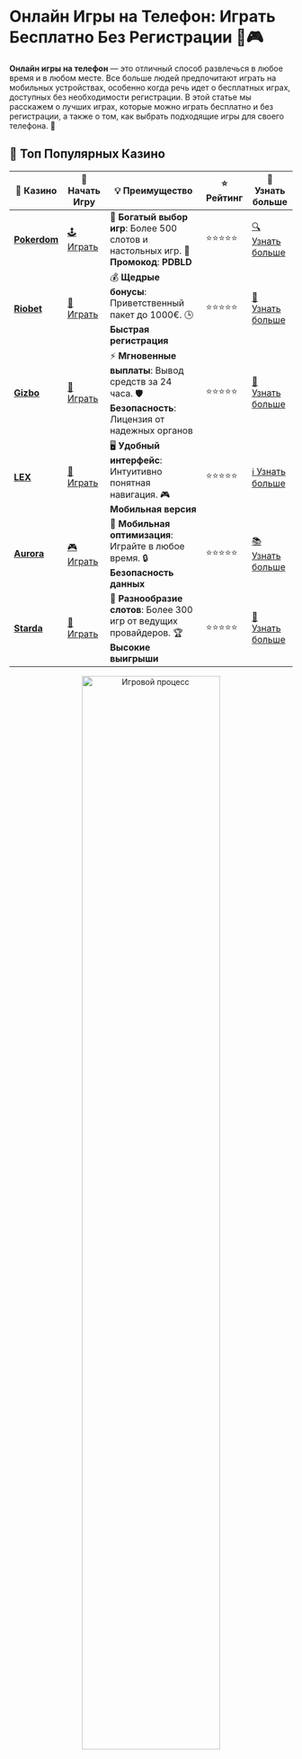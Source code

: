 # Онлайн Игры на Телефон: Играть Бесплатно Без Регистрации 📱🎮

**Онлайн игры на телефон** — это отличный способ развлечься в любое время и в любом месте. Все больше людей предпочитают играть на мобильных устройствах, особенно когда речь идет о бесплатных играх, доступных без необходимости регистрации. В этой статье мы расскажем о лучших играх, которые можно играть бесплатно и без регистрации, а также о том, как выбрать подходящие игры для своего телефона. 🌟

## 🌟 Топ Популярных Казино

| 🎲 **Казино** | 🔗 **Начать Игру** | 💡 **Преимущество** | ⭐ **Рейтинг** | 🔗 **Узнать больше** |
|--------------|---------------------|---------------------|----------------|----------------------|
| [**Pokerdom**](https://brandplay.link/4k77v2yx) | [🕹️ Играть](https://brandplay.link/4k77v2yx) | 🎉 **Богатый выбор игр**: Более 500 слотов и настольных игр. 🎁 **Промокод**: **PDBLD** | ⭐⭐⭐⭐⭐ | [🔍 Узнать больше](https://brandplay.link/4k77v2yx) |
| [**Riobet**](https://brandplay.link/7xBLTPyj) | [🎰 Играть](https://brandplay.link/7xBLTPyj) | 💰 **Щедрые бонусы**: Приветственный пакет до 1000€. 🕒 **Быстрая регистрация** | ⭐⭐⭐⭐⭐ | [📖 Узнать больше](https://brandplay.link/7xBLTPyj) |
| [**Gizbo**](https://brandplay.link/bprXw4YV) | [🎲 Играть](https://brandplay.link/bprXw4YV) | ⚡ **Мгновенные выплаты**: Вывод средств за 24 часа. 🛡️ **Безопасность**: Лицензия от надежных органов | ⭐⭐⭐⭐⭐ | [📝 Узнать больше](https://brandplay.link/bprXw4YV) |
| [**LEX**](https://brandplay.link/zW4hdDFV) | [🤑 Играть](https://brandplay.link/zW4hdDFV) | 🖥️ **Удобный интерфейс**: Интуитивно понятная навигация. 🎮 **Мобильная версия** | ⭐⭐⭐⭐⭐ | [ℹ️ Узнать больше](https://brandplay.link/zW4hdDFV) |
| [**Aurora**](https://10trafic-stat2.com/click/668546556bcc6313411604bd/6766/13032/subaccount) | [🎮 Играть](https://10trafic-stat2.com/click/668546556bcc6313411604bd/6766/13032/subaccount) | 📱 **Мобильная оптимизация**: Играйте в любое время. 🔒 **Безопасность данных** | ⭐⭐⭐⭐⭐ | [📚 Узнать больше](https://10trafic-stat2.com/click/668546556bcc6313411604bd/6766/13032/subaccount) |
| [**Starda**](https://brandplay.link/fB7xwRFL) | [🎯 Играть](https://brandplay.link/fB7xwRFL) | 🎰 **Разнообразие слотов**: Более 300 игр от ведущих провайдеров. 🏆 **Высокие выигрыши** | ⭐⭐⭐⭐⭐ | [🔎 Узнать больше](https://brandplay.link/fB7xwRFL) |

<div align="center">
    <img src="https://i.pinimg.com/originals/1d/b3/25/1db325483acbe642c6d4e6fdd73a4988.gif" alt="Игровой процесс" width="70%">
</div>

## 💎 Лучшие Бонусы и Акции

| 🎲 **Казино** | 🔗 **Начать Игру** | 💡 **Преимущество** | ⭐ **Рейтинг** | 🔗 **Узнать больше** |
|--------------|---------------------|---------------------|----------------|----------------------|
| [**Kometa**](https://brandplay.link/8ZymQJV8) | [🎰 Играть](https://brandplay.link/8ZymQJV8) | 🎁 **Эксклюзивные бонусы**: Регулярные акции и промо. 🔄 **Программы лояльности** | ⭐⭐⭐⭐☆ | [🔍 Узнать больше](https://brandplay.link/8ZymQJV8) |
| [**R7**](https://brandplay.link/bMd3Yjsw) | [🕹️ Играть](https://brandplay.link/bMd3Yjsw) | 🕒 **Круглосуточная поддержка**: Всегда на связи. 💸 **Высокие лимиты** | ⭐⭐⭐⭐☆ | [📖 Узнать больше](https://brandplay.link/bMd3Yjsw) |
| [**7K**](https://brandplay.link/BvQyFShp) | [🎲 Играть](https://brandplay.link/BvQyFShp) | 🌟 **Эксклюзивные бонусы**: Только для VIP игроков. 🎉 **Сезонные акции** | ⭐⭐⭐⭐☆ | [📝 Узнать больше](https://brandplay.link/BvQyFShp) |
| [**Kent**](https://brandplay.link/Fv2WP3js) | [🤑 Играть](https://brandplay.link/Fv2WP3js) | 📈 **Высокий RTP**: Более 98%. 💼 **Профессиональная поддержка** | ⭐⭐⭐⭐☆ | [ℹ️ Узнать больше](https://brandplay.link/Fv2WP3js) |
| [**1Xslots**](https://brandplay.link/hSB1khtr) | [🎮 Играть](https://brandplay.link/hSB1khtr) | 🎉 **Множество акций**: Еженедельные бонусы и турниры. 🛡️ **Безопасность** | ⭐⭐⭐⭐☆ | [📚 Узнать больше](https://brandplay.link/hSB1khtr) |
| [**Gama**](https://brandplay.link/j6NMKsDz) | [🎯 Играть](https://brandplay.link/j6NMKsDz) | 🔍 **Интуитивный интерфейс**: Легкость использования. 🏅 **Престижные турниры** | ⭐⭐⭐⭐☆ | [🔎 Узнать больше](https://brandplay.link/j6NMKsDz) |

<div align="center">
    <img src="https://i.pinimg.com/originals/1d/b3/25/1db325483acbe642c6d4e6fdd73a4988.gif" alt="Игровой процесс" width="70%">
</div>

## 🚀 Быстрые Выигрыши и Поддержка

| 🎲 **Казино** | 🔗 **Начать Игру** | 💡 **Преимущество** | ⭐ **Рейтинг** | 🔗 **Узнать больше** |
|--------------|---------------------|---------------------|----------------|----------------------|
| [**Onion**](https://brandplay.link/zBGRVpQ9) | [🎰 Играть](https://brandplay.link/zBGRVpQ9) | 🤑 **Низкие ставки**: Идеально для начинающих. 🔄 **Быстрые выводы** | ⭐⭐⭐⭐☆ | [🔍 Узнать больше](https://brandplay.link/zBGRVpQ9) |
| [**Чемпион**](https://temon-gter.cfd/go/lRq?p80412p304504pcc44t17455) | [🕹️ Играть](https://temon-gter.cfd/go/lRq?p80412p304504pcc44t17455) | 🏅 **Лояльная программа**: Награды за активность. 🎁 **Ежемесячные бонусы** | ⭐⭐⭐⭐☆ | [📖 Узнать больше](https://temon-gter.cfd/go/lRq?p80412p304504pcc44t17455) |
| [**Vavada**](https://vavadapartner.pro/?promo=ea5c9275-6854-4505-94fc-95ab18221945-linkb2) | [🎲 Играть](https://vavadapartner.pro/?promo=ea5c9275-6854-4505-94fc-95ab18221945-linkb2) | 🚀 **Быстрая регистрация**: Начните играть мгновенно. 🔐 **Безопасные транзакции** | ⭐⭐⭐⭐☆ | [📝 Узнать больше](https://vavadapartner.pro/?promo=ea5c9275-6854-4505-94fc-95ab18221945-linkb2) |
| [**Friends**](https://gofriends.kim/linkb2) | [🤑 Играть](https://gofriends.kim/linkb2) | 🤝 **Социальные игры**: Играйте с друзьями. 🌐 **Мультиплатформенность** | ⭐⭐⭐⭐☆ | [ℹ️ Узнать больше](https://gofriends.kim/linkb2) |
| [**1WIN**](https://brandplay.link/smXVpBbG) | [🎮 Играть](https://brandplay.link/smXVpBbG) | 🏆 **Спортивные ставки**: Широкий выбор видов спорта. 💵 **Высокие коэффициенты** | ⭐⭐⭐⭐☆ | [📚 Узнать больше](https://brandplay.link/smXVpBbG) |
| [**Drip**](https://drp-ircp01.com/c07e6a3db) | [🎯 Играть](https://drp-ircp01.com/c07e6a3db) | 🌐 **Инновационные игры**: Новейшие игровые технологии. 🛡️ **Высокая безопасность** | ⭐⭐⭐⭐☆ | [🔎 Узнать больше](https://drp-ircp01.com/c07e6a3db) |
| [**JoyCasino**](https://rpc30.call2me.pro/?/ru/registration?apkpop=0&partner=p24970p3291217pc98f) | [🎰 Играть](https://rpc30.call2me.pro/?/ru/registration?apkpop=0&partner=p24970p3291217pc98f) | 🎁 **Приятные бонусы**: Ежедневные акции и подарки. 🕹️ **Разнообразие игр** | ⭐⭐⭐⭐☆ | [🔍 Узнать больше](https://rpc30.call2me.pro/?/ru/registration?apkpop=0&partner=p24970p3291217pc98f) |

<div align="center">
    <img src="https://i.pinimg.com/originals/1d/b3/25/1db325483acbe642c6d4e6fdd73a4988.gif" alt="Игровой процесс" width="70%">
</div>
---

✨ **Выбирайте лучшее казино для себя и наслаждайтесь игрой! Удачи!** ✨

## Что Такое Онлайн Игры на Телефон? 📲

**Онлайн игры на телефон** — это мобильные игры, в которые можно играть через интернет, используя смартфон или планшет. Такие игры могут быть различных жанров: от простых аркад до сложных многопользовательских проектов. Все игры, которые предлагаются в этой категории, могут быть как бесплатными, так и платными, однако в данной статье мы сосредоточимся только на бесплатных играх без регистрации.

Эти игры позволяют пользователям наслаждаться игрой без необходимости тратить деньги или создавать аккаунты, что делает процесс еще более удобным и быстрым.

## Почему Играть Бесплатно и Без Регистрации — Это Удобно? 🆓

### 1. **Доступность и Удобство** 🕹️

Онлайн игры на телефон, доступные без регистрации, можно начинать играть сразу после загрузки. Вам не нужно вводить личные данные или создавать профиль, что экономит ваше время. Весь процесс сводится к скачиванию игры и началу игрового процесса.

### 2. **Разнообразие Жанров и Тем** 🎮

Бесплатные игры без регистрации охватывают практически все жанры: от казуальных аркад до стратегий и головоломок. Это позволяет каждому пользователю выбрать игру по вкусу. Разнообразие тем и механик удовлетворяет даже самых требовательных игроков.

### 3. **Мгновенный Доступ** ⚡

В отличие от других игр, которые требуют установки дополнительных программ или длительных загрузок, бесплатные игры на телефон обычно запускаются быстро. После скачивания игры вы сразу же сможете погрузиться в процесс без каких-либо задержек.

### 4. **Игровые Возможности Без Риска** 💸

Играя бесплатно, вы не рискуете потерять реальные деньги. Это позволяет расслабиться и получить удовольствие от игрового процесса, не беспокоясь о возможных потерях.

## Как Выбрать Онлайн Игры на Телефон Без Регистрации? 🧐

При выборе онлайн игры для телефона, которая не требует регистрации, стоит учитывать несколько важных факторов:

### 1. **Отзывы и Рейтинг** ⭐

Обратите внимание на отзывы других игроков. Рейтинг игры в магазине приложений, а также комментарии и отзывы пользователей могут помочь вам сделать правильный выбор.

### 2. **Графика и Геймплей** 🎨

Убедитесь, что графика игры соответствует вашим предпочтениям. Хорошая визуализация и интересный геймплей — это залог увлекательного временипрепровождения.

### 3. **Системные Требования** 🛠️

Перед скачиванием игры проверьте ее системные требования. Убедитесь, что ваше устройство поддерживает игру и не будет перегружаться во время работы.

### 4. **Интерфейс и Управление** 📱

Выбирайте игры с интуитивно понятным интерфейсом и простым управлением. Это особенно важно для аркадных игр и головоломок, где каждый элемент управления должен быть удобным и быстрым.

## Популярные Онлайн Игры на Телефон Бесплатно Без Регистрации 📲

### 1. **Слоты и Игровые Автоматы** 🎰

Онлайн слоты — это любимая игра многих пользователей. В таких играх можно вращать барабаны, надеясь на удачу и получив выигрыш. Эти игры часто имеют яркие графики и интересные бонусные раунды.

### 2. **Казино Игры** 🎲

Для любителей казино существуют онлайн-игры, имитирующие процесс игры в рулетку, блэкджек или покер. Эти игры обычно доступны бесплатно и не требуют регистрации, что делает их идеальными для развлечения.

### 3. **Головоломки и Логические Игры** 🧩

Если вы хотите развить мышление, можно выбрать игры в жанре головоломок. Такие игры часто требуют смекалки и логики, например, Sudoku, 2048 или игры на нахождение одинаковых предметов.

### 4. **Аркадные Игры** 🚀

Если вы ищете быстрые и увлекательные игры, то аркады — это именно то, что вам нужно. Простые и динамичные, такие игры позволяют отдохнуть и развлечься, не тратя много времени на изучение правил.

### 5. **Ретро-Игры** 🕹️

Ретро-игры на телефоне — это отличный выбор для тех, кто ностальгирует по старым аркадам и классическим играм. Вы можете поиграть в такие игры, как Pac-Man или Tetris, бесплатно и без регистрации.

## Советы для Игры Без Регистрации 🎯

### 1. **Не Ожидайте Больших Выигрышей** 💰

Хотя игры без регистрации и бесплатные, они, как правило, не предлагают реальных выигрышей. Их цель — предоставить развлечение и расслабление, но не возможности для заработка.

### 2. **Управляйте Временем** ⏳

Старайтесь не увлекаться игрой на слишком долгое время. Онлайн игры, даже бесплатные, могут затянуть, поэтому важно контролировать, сколько времени вы тратите на игру.

### 3. **Используйте Игры для Развлечения** 🎉

Помните, что бесплатные игры предназначены для того, чтобы развлечь вас. Не стоит воспринимать их слишком серьезно — это просто способ весело провести время.

### 4. **Проверяйте Обновления** 🔄

Регулярно проверяйте обновления игры, так как разработчики часто добавляют новые уровни, режимы и бонусы, которые могут улучшить игровой опыт.

## Заключение

**Онлайн игры на телефон**, которые можно играть бесплатно и без регистрации, — это отличная возможность для развлечения, особенно когда вам нужно короткое развлечение на ходу. Они предлагают массу удовольствия, разнообразие жанров и возможностей, при этом не требуя регистрации или вложения денег. Наслаждайтесь игрой и будьте внимательны к выбору игр, чтобы получить максимум удовольствия! 🏆🎮
